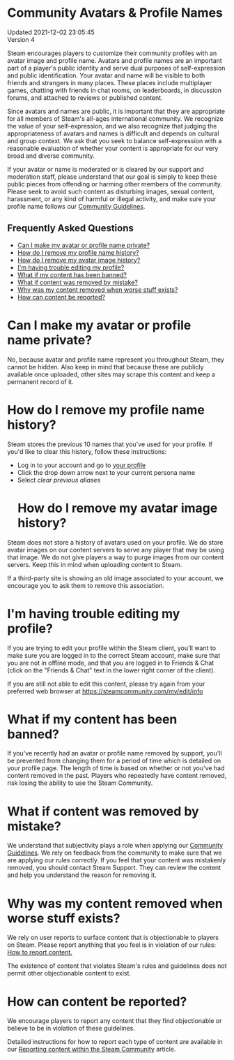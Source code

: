 # Community Avatars & Profile Names
Updated 2021-12-02 23:05:45  
Version 4  

Steam encourages players to customize their community profiles with an avatar image and profile name. Avatars and profile names are an important part of a player's public identity and serve dual purposes of self-expression and public identification. Your avatar and name will be visible to both friends and strangers in many places. These places include multiplayer games, chatting with friends in chat rooms, on leaderboards, in discussion forums, and attached to reviews or published content.  
  
Since avatars and names are public, it is important that they are appropriate for all members of Steam's all-ages international community. We recognize the value of your self-expression, and we also recognize that judging the appropriateness of avatars and names is difficult and depends on cultural and group context. We ask that you seek to balance self-expression with a reasonable evaluation of whether your content is appropriate for our very broad and diverse community.  
  
If your avatar or name is moderated or is cleared by our support and moderation staff, please understand that our goal is simply to keep these public pieces from offending or harming other members of the community. Please seek to avoid such content as disturbing images, sexual content, harassment, or any kind of harmful or illegal activity, and make sure your profile name follows our [Community Guidelines](https://help.steampowered.com/en/faqs/view/6862-8119-C23E-EA7B).  
  
## Frequently Asked Questions
* [Can I make my avatar or profile name private?](#private)
* [How do I remove my profile name history?](#historyname)
* [How do I remove my avatar image history?](#historyavatar)
* [I'm having trouble editing my profile?](#trouble)
* [What if my content has been banned?](#banned)
* [What if content was removed by mistake?](#appeal)
* [Why was my content removed when worse stuff exists?](#others)
* [How can content be reported?](#report)
  
  
# Can I make my avatar or profile name private?
No, because avatar and profile name represent you throughout Steam, they cannot be hidden. Also keep in mind that because these are publicly available once uploaded, other sites may scrape this content and keep a permanent record of it.  
  
  
# How do I remove my profile name history?
Steam stores the previous 10 names that you've used for your profile. If you'd like to clear this history, follow these instructions:  
* Log in to your account and go to [your profile](https://steamcommunity.com/my/)
* Click the drop down arrow next to your current persona name
* Select *clear previous aliases*
  # How do I remove my avatar image history?
Steam does not store a history of avatars used on your profile. We do store avatar images on our content servers to serve any player that may be using that image. We do not give players a way to purge images from our content servers. Keep this in mind when uploading content to Steam.  
  
If a third-party site is showing an old image associated to your account, we encourage you to ask them to remove this association.  
  
  
# I'm having trouble editing my profile?
If you are trying to edit your profile within the Steam client, you'll want to make sure you are logged in to the correct Steam account, make sure that you are not in offline mode, and that you are logged in to Friends & Chat (click on the "Friends & Chat" text in the lower right corner of the client).  
  
If you are still not able to edit this content, please try again from your preferred web browser at https://steamcommunity.com/my/edit/info  
  
  
# What if my content has been banned?
If you've recently had an avatar or profile name removed by support, you'll be prevented from changing them for a period of time which is detailed on your profile page. The length of time is based on whether or not you've had content removed in the past. Players who repeatedly have content removed, risk losing the ability to use the Steam Community.  
  
  
# What if content was removed by mistake?
We understand that subjectivity plays a role when applying our [Community Guidelines](https://help.steampowered.com/en/faqs/view/6862-8119-C23E-EA7B). We rely on feedback from the community to make sure that we are applying our rules correctly. If you feel that your content was mistakenly removed, you should contact Steam Support. They can review the content and help you understand the reason for removing it.  
  
  
# Why was my content removed when worse stuff exists?
We rely on user reports to surface content that is objectionable to players on Steam. Please report anything that you feel is in violation of our rules: [How to report content.](https://help.steampowered.com/en/faqs/view/4DE7-17AA-0E8B-C1AD)  
  
The existence of content that violates Steam's rules and guidelines does not permit other objectionable content to exist.  
  
  
# How can content be reported?
We encourage players to report any content that they find objectionable or believe to be in violation of these guidelines.  
  
Detailed instructions for how to report each type of content are available in our [Reporting content within the Steam Community](https://help.steampowered.com/en/faqs/view/4DE7-17AA-0E8B-C1AD) article.